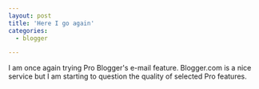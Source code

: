 ```yaml
---
layout: post
title: 'Here I go again'
categories:
  - blogger

---
```


I am once again trying Pro Blogger's e-mail feature.  Blogger.com is a nice service but I am starting to question the quality of selected Pro features.
<br />
<br />
